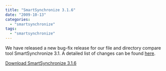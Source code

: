 ```yaml
---
title: "SmartSynchronize 3.1.6"
date: "2009-10-13"
categories: 
  - "smartsynchronize"
tags: 
  - "smartsynchronize"
---
```


We have released a new bug-fix release for our file and directory compare tool SmartSynchronize 3.1. A detailed list of changes can be found [here](http://www.syntevo.com/smartsynchronize/changelog.txt).

[Download SmartSynchronize 3.1.6](http://www.syntevo.com/smartsynchronize/download.html)
